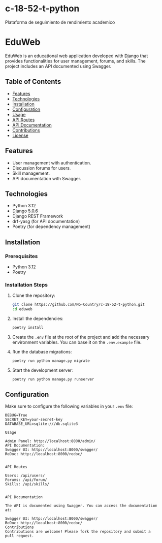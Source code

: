 # c-18-52-t-python
Plataforma de seguimiento de rendimiento academico

# EduWeb

EduWeb is an educational web application developed with Django that provides functionalities for user management, forums, and skills. The project includes an API documented using Swagger.

## Table of Contents

- [Features](#features)
- [Technologies](#technologies)
- [Installation](#installation)
- [Configuration](#configuration)
- [Usage](#usage)
- [API Routes](#api-routes)
- [API Documentation](#api-documentation)
- [Contributions](#contributions)
- [License](#license)

## Features

- User management with authentication.
- Discussion forums for users.
- Skill management.
- API documentation with Swagger.

## Technologies

- Python 3.12
- Django 5.0.6
- Django REST Framework
- drf-yasg (for API documentation)
- Poetry (for dependency management)

## Installation

### Prerequisites

- Python 3.12
- Poetry

### Installation Steps

1. Clone the repository:

    ```bash
    git clone https://github.com/No-Country/c-18-52-t-python.git
    cd eduweb
    ```

2. Install the dependencies:

    ```bash
    poetry install
    ```

3. Create the `.env` file at the root of the project and add the necessary environment variables. You can base it on the `.env.example` file.

4. Run the database migrations:

    ```bash
    poetry run python manage.py migrate
    ```

5. Start the development server:

    ```bash
    poetry run python manage.py runserver
    ```

## Configuration

Make sure to configure the following variables in your `.env` file:

```env
DEBUG=True
SECRET_KEY=your-secret-key
DATABASE_URL=sqlite:///db.sqlite3

Usage

Admin Panel: http://localhost:8000/admin/
API Documentation:
Swagger UI: http://localhost:8000/swagger/
ReDoc: http://localhost:8000/redoc/


API Routes

Users: /api/users/
Forums: /api/forum/
Skills: /api/skills/


API Documentation

The API is documented using Swagger. You can access the documentation at:

Swagger UI: http://localhost:8000/swagger/
ReDoc: http://localhost:8000/redoc/
Contributions
Contributions are welcome! Please fork the repository and submit a pull request.
